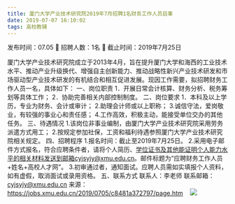 ```yaml
---
title: 厦门大学产业技术研究院2019年7月招聘1名财务工作人员启事
date: 2019-07-07 16:10:02
tags: 高校教辅
---
```

发布时间：07.05   🌟   招聘人数：1名   🌈   截止时间：2019年7月25日
<!-- more -->
厦门大学产业技术研究院成立于2013年4月，旨在提升厦门大学和海西的工业技术水平、推动产业升级换代、增强自主创新能力、推动战略性新兴产业技术研发和市场驱动型产业技术研发的有机结合和相互促进发展。现因工作需要，拟招聘财务工作人员一名，具体如下：
一、岗位职责
1．开展日常会计核算、财务分析、税务筹划等具体工作；
2．协助完善相关内部控制制度。
二、岗位要求
1．本科及以上学历，专业为财务、会计或审计；
2.助理会计师或以上职称；
3.诚信守法，爱岗敬业，有较强的事业心和责任感；
4.工作高效，积极主动，能接受单位交办的其他任务。
三、待遇情况
1.该岗位非事业编制，由厦门大学产业技术研究院采用劳务派遣方式用工；
2.按规定参加社保，工资和福利待遇参照厦门大学产业技术研究院相关规定。
四、招聘程序
1.报名时间：截止至2019年7月25日。
2.采用电子邮件方式报名，符合应聘条件者，请将个人简历、学位证书及其他能证明个人能力水平的相关材料发送到邮箱cyjsyjy@xmu.edu.cn。邮件标题为“应聘财务工作人员+姓名+高校人才网”。
3.初审通过者，通知面试。应聘人员需如实填报个人资料，如有虚假，取消面试或录用资格。
五、联系方式
联系人：李老师
联系邮箱：cyjsyjy@xmu.edu.cn
来源：
https://jobs.xmu.edu.cn/2019/0705/c8481a372797/page.htm
 
 ![](https://cdn.weiweiblog.cn/20181015134814.png)